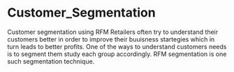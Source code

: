 # Customer_Segmentation
Customer segmentation using RFM
Retailers often try to understand their customers better in order to improve their buuisness startegies which in  turn leads to better profits. One of the ways to understand customers needs is to segment them study each group accordingly. RFM segmentation is one such segmentation technique.
